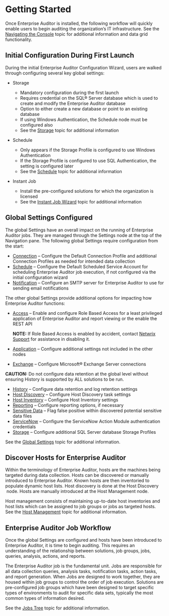 # Getting Started

Once Enterprise Auditor is installed, the following workflow will quickly enable users to begin
auditing the organization’s IT infrastructure. See the
[Navigating the Console](/docs/accessanalyzer/11.6/admin/navigate/overview.md)
topic for additional information and data grid functionality.

## Initial Configuration During First Launch

During the initial Enterprise Auditor Configuration Wizard, users are walked through configuring
several key global settings:

- Storage

    - Mandatory configuration during the first launch
    - Requires credential on the SQL® Server database which is used to create and modify the
      Enterprise Auditor database
    - Option to either create a new database or point to an existing database
    - If using Windows Authentication, the Schedule node must be configured also
    - See the
      [Storage](/docs/accessanalyzer/11.6/admin/settings/storage/overview.md)
      topic for additional information

- Schedule

    - Only appears if the Storage Profile is configured to use Windows Authentication
    - If the Storage Profile is configured to use SQL Authentication, the setting is configured
      later
    - See the
      [Schedule](/docs/accessanalyzer/11.6/admin/settings/schedule.md)
      topic for additional information

- Instant Job

    - Install the pre-configured solutions for which the organization is licensed
    - See the
      [Instant Job Wizard](/docs/accessanalyzer/11.6/admin/jobs/instantjobs/overview.md)
      topic for additional information

## Global Settings Configured

The global Settings have an overall impact on the running of Enterprise Auditor jobs. They are
managed through the Settings node at the top of the Navigation pane. The following global Settings
require configuration from the start:

- [Connection](/docs/accessanalyzer/11.6/admin/settings/connection/overview.md)
  – Configure the Default Connection Profile and additional Connection Profiles as needed for
  intended data collection
- [Schedule](/docs/accessanalyzer/11.6/admin/settings/schedule.md) –
  Configure the Default Scheduled Service Account for scheduling Enterprise Auditor job execution,
  if not configured via the initial configuration wizard
- [Notification](/docs/accessanalyzer/11.6/admin/settings/notification.md)
  – Configure an SMTP server for Enterprise Auditor to use for sending email notifications

The other global Settings provide additional options for impacting how Enterprise Auditor functions:

- [Access](/docs/accessanalyzer/11.6/admin/settings/access/overview.md)
  – Enable and configure Role Based Access for a least privileged application of Enterprise Auditor
  and report viewing or the enable the REST API

    **NOTE:** If Role Based Access is enabled by accident, contact
    [Netwrix Support](https://www.netwrix.com/support.html) for assistance in disabling it.

- [Application](/docs/accessanalyzer/11.6/admin/settings/application/overview.md)
  – Configure additional settings not included in the other nodes
- [Exchange](/docs/accessanalyzer/11.6/admin/settings/exchange.md) –
  Configure Microsoft® Exchange Server connections

**CAUTION:** Do not configure data retention at the global level without ensuring History is
supported by ALL solutions to be run.

- [History](/docs/accessanalyzer/11.6/admin/settings/history.md) –
  Configure data retention and log retention settings
- [Host Discovery](/docs/accessanalyzer/11.6/admin/settings/hostdiscovery.md)
  – Configure Host Discovery task settings
- [Host Inventory](/docs/accessanalyzer/11.6/admin/settings/hostinventory.md)
  – Configure Host Inventory settings
- [Reporting](/docs/accessanalyzer/11.6/admin/settings/reporting.md)
  – Configure reporting options, if necessary
- [Sensitive Data](/docs/accessanalyzer/11.6/admin/settings/sensitivedata/overview.md)
  – Flag false positive within discovered potential sensitive data files
- [ServiceNow](/docs/accessanalyzer/11.6/admin/settings/servicenow.md)
  – Configure the ServiceNow Action Module authentication credentials
- [Storage](/docs/accessanalyzer/11.6/admin/settings/storage/overview.md)
  – Configure additional SQL Server database Storage Profiles

See the
[Global Settings](/docs/accessanalyzer/11.6/admin/settings/overview.md)
topic for additional information.

## Discover Hosts for Enterprise Auditor

Within the terminology of Enterprise Auditor, hosts are the machines being targeted during data
collection. Hosts can be discovered or manually introduced to Enterprise Auditor. Known hosts are
then inventoried to populate dynamic host lists. Host discovery is done at the Host Discovery  node.
Hosts are manually introduced at the Host Management node.

Host management consists of maintaining up-to-date host inventories and host lists which can be
assigned to job groups or jobs as targeted hosts. See the
[Host Management](/docs/accessanalyzer/11.6/admin/hostmanagement/overview.md)
topic for additional information.

## Enterprise Auditor Job Workflow

Once the global Settings are configured and hosts have been introduced to Enterprise Auditor, it is
time to begin auditing. This requires an understanding of the relationship between solutions, job
groups, jobs, queries, analysis, actions, and reports.

The Enterprise Auditor job is the fundamental unit. Jobs are responsible for all data collection
queries, analysis tasks, notification tasks, action tasks, and report generation. When Jobs are
designed to work together, they are housed within job groups to control the order of job execution.
Solutions are pre-configured job groups which have been designed to target specific types of
environments to audit for specific data sets, typically the most common types of information
desired.

See the [Jobs Tree](/docs/accessanalyzer/11.6/admin/jobs/overview.md)
topic for additional information.
